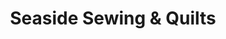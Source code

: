 ---
title: "Seaside Sewing & Quilts"
url: /new-smyrna-beach/seaside-sewing-and-quilts/
shop: sewing
---